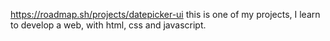 https://roadmap.sh/projects/datepicker-ui
this is one of my projects, I learn to develop a web, with html, css and javascript.
